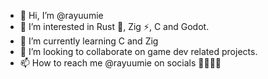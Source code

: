 - 👋 Hi, I’m @rayuumie
- 👀 I’m interested in Rust 🦀, Zig ⚡, C and Godot.
- 🌱 I’m currently learning C and Zig
- 💞️ I’m looking to collaborate on game dev related projects.
- 📫 How to reach me @rayuumie on socials 🧙‍♂️👍🏻

<!---
rayuumie/rayuumie is a ✨ special ✨ repository because its `README.md` (this file) appears on your GitHub profile.
You can click the Preview link to take a look at your changes.
--->
